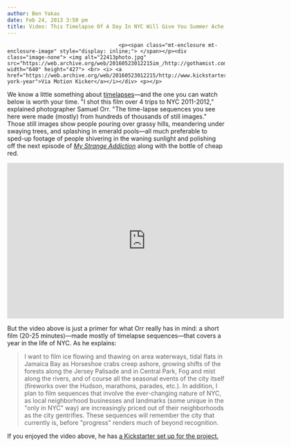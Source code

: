 ```yaml
---
author: Ben Yakas
date: Feb 24, 2013 3:50 pm
title: Video: This Timelapse Of A Day In NYC Will Give You Summer Ache
---
```


	
										<p><span class="mt-enclosure mt-enclosure-image" style="display: inline;"> </span></p><div class="image-none"> <img alt="22413photo.jpg" src="https://web.archive.org/web/20160523012215im_/http://gothamist.com/attachments/byakas/22413photo.jpg" width="640" height="427"> <br> <i> <a href="https://web.archive.org/web/20160523012215/http://www.kickstarter.com/projects/motionkicker/new-york-year">Via Motion Kicker</a></i></div> <p></p>

<p>We know a little something about <a href="https://web.archive.org/web/20160523012215/http://gothamist.com/tags/timelapse">timelapses</a>&#x2014;and the one you can watch below is worth your time. &quot;I shot this film over 4 trips to NYC 2011-2012,&quot; explained photographer Samuel Orr. &quot;The time-lapse sequences you see here were made (mostly) from hundreds of thousands of still images.&quot; Those still images show people pouring over grassy hills, meandering under swaying trees, and splashing in emerald pools&#x2014;all much preferable to sped-up footage of people shivering in the waning sunlight and polishing off the next episode of <em><a href="https://web.archive.org/web/20160523012215/http://tlc.howstuffworks.com/tv/my-strange-addiction">My Strange Addiction</a></em> along with the bottle of cheap red. </p>

<p><iframe width="640" height="360" src="https://web.archive.org/web/20160523012215if_/http://www.youtube.com/embed/R5ri9JHZgWk" frameborder="0" allowfullscreen></iframe></p>

<p>But the video above is just a primer for what Orr really has in mind: a short film (20-25 minutes)&#x2014;made mostly of timelapse sequences&#x2014;that covers a year in the life of NYC. As he explains:</p>

<blockquote>I want to film ice flowing and thawing on area waterways, tidal flats in Jamaica Bay as Horseshoe crabs creep ashore, growing shifts of the forests along the Jersey Palisade and in Central Park, Fog and mist along the rivers, and of course all the seasonal events of the city itself (fireworks over the Hudson, marathons, parades, etc.). In addition, I plan to film sequences that involve the ever-changing nature of NYC, as local neighborhood businesses and landmarks (some unique in the &quot;only in NYC&quot; way) are increasingly priced out of their neighborhoods as the city gentrifies.  These sequences will remember the city that currently is, before &quot;progress&quot; renders much of beyond recognition.</blockquote>

<p>If you enjoyed the video above, he has <a href="https://web.archive.org/web/20160523012215/http://www.kickstarter.com/projects/motionkicker/new-york-year">a Kickstarter set up for the project.</a></p>					
										
									
				